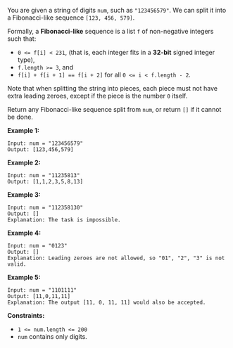 You are given a string of digits `num`, such as `"123456579"`. We can split it
into a Fibonacci-like sequence `[123, 456, 579]`.

Formally, a **Fibonacci-like** sequence is a list `f` of non-negative integers
such that:

  * `0 <= f[i] < 231`, (that is, each integer fits in a **32-bit** signed integer type),
  * `f.length >= 3`, and
  * `f[i] + f[i + 1] == f[i + 2]` for all `0 <= i < f.length - 2`.

Note that when splitting the string into pieces, each piece must not have
extra leading zeroes, except if the piece is the number `0` itself.

Return any Fibonacci-like sequence split from `num`, or return `[]` if it
cannot be done.



**Example 1:**

    
    
    Input: num = "123456579"
    Output: [123,456,579]
    

**Example 2:**

    
    
    Input: num = "11235813"
    Output: [1,1,2,3,5,8,13]
    

**Example 3:**

    
    
    Input: num = "112358130"
    Output: []
    Explanation: The task is impossible.
    

**Example 4:**

    
    
    Input: num = "0123"
    Output: []
    Explanation: Leading zeroes are not allowed, so "01", "2", "3" is not valid.
    

**Example 5:**

    
    
    Input: num = "1101111"
    Output: [11,0,11,11]
    Explanation: The output [11, 0, 11, 11] would also be accepted.
    



**Constraints:**

  * `1 <= num.length <= 200`
  * `num` contains only digits.

